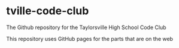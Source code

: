 # tville-code-club
The Github repository for the Taylorsville High School Code Club

This repository uses GitHub pages for the parts that are on the web
